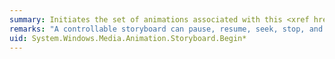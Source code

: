 ```yaml
---
summary: Initiates the set of animations associated with this <xref href="System.Windows.Media.Animation.Storyboard"></xref>.
remarks: "A controllable storyboard can pause, resume, seek, stop, and be removed. To make a storyboard controllable in code, you must use the appropriate overload of the storyboard's <xref:System.Windows.Media.Animation.Storyboard.Begin%2A> method and specify `true` to make it controllable. For an example, see [How to: Control a Storyboard After It Starts](~/docs/framework/wpf/graphics-multimedia/how-to-control-a-storyboard-after-it-starts.md)."
uid: System.Windows.Media.Animation.Storyboard.Begin*
---
```


